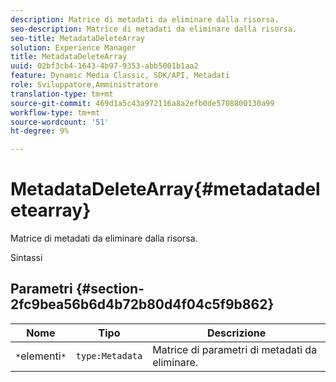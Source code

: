 ```yaml
---
description: Matrice di metadati da eliminare dalla risorsa.
seo-description: Matrice di metadati da eliminare dalla risorsa.
seo-title: MetadataDeleteArray
solution: Experience Manager
title: MetadataDeleteArray
uuid: 02bf3cb4-1643-4b97-9353-abb5001b1aa2
feature: Dynamic Media Classic, SDK/API, Metadati
role: Sviluppatore,Amministratore
translation-type: tm+mt
source-git-commit: 469d1a5c43a972116a8a2efb0de5708800130a99
workflow-type: tm+mt
source-wordcount: '51'
ht-degree: 9%

---
```



# MetadataDeleteArray{#metadatadeletearray}

Matrice di metadati da eliminare dalla risorsa.

Sintassi

## Parametri {#section-2fc9bea56b6d4b72b80d4f04c5f9b862}

| Nome | Tipo | Descrizione |
|---|---|---|
| `*`elementi`*` | `type:Metadata` | Matrice di parametri di metadati da eliminare. |

